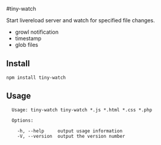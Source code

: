 #tiny-watch

Start livereload server and watch for specified file changes.

* growl notification
* timestamp
* glob files

## Install

    npm install tiny-watch

## Usage

```
  Usage: tiny-watch tiny-watch *.js *.html *.css *.php

  Options:

    -h, --help     output usage information
    -V, --version  output the version number
```
